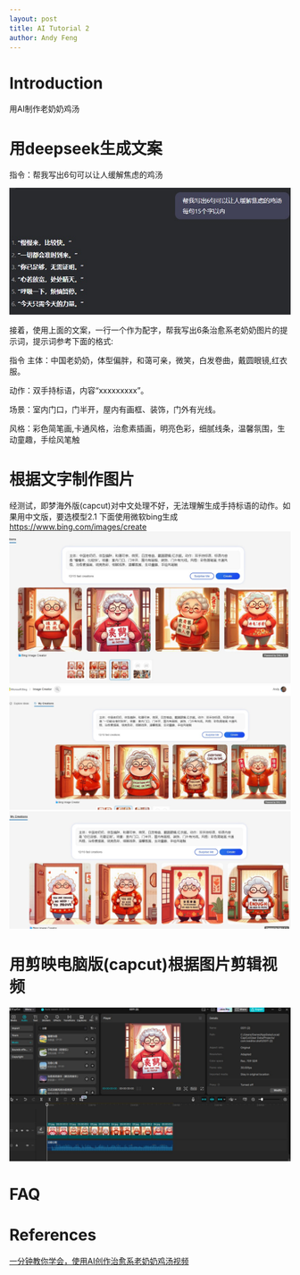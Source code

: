 ```yaml
---
layout: post
title: AI Tutorial 2
author: Andy Feng
---
```

# Introduction
用AI制作老奶奶鸡汤
# 用deepseek生成文案
指令：帮我写出6句可以让人缓解焦虑的鸡汤

![](/images/posts/2025-05-11-ai-23.jpg)

接着，使用上面的文案，一行一个作为配字，帮我写出6条治愈系老奶奶图片的提示词，提示词参考下面的格式:

指令
主体：中国老奶奶，体型偏胖，和蔼可亲，微笑，白发卷曲，戴圆眼镜,红衣服。

动作：双手持标语，内容“xxxxxxxxx”。

场景：室内门口，门半开，屋内有画框、装饰，门外有光线。

风格：彩色简笔画,卡通风格，治愈素插画，明亮色彩，细腻线条，温馨氛围，生动童趣，手绘风笔触

# 根据文字制作图片
经测试，即梦海外版(capcut)对中文处理不好，无法理解生成手持标语的动作。如果用中文版，要选模型2.1
下面使用微软bing生成 https://www.bing.com/images/create
![](/images/posts/2025-05-11-ai-26.jpg)
![](/images/posts/2025-05-11-ai-27.jpg)
![](/images/posts/2025-05-11-ai-28.jpg)
# 用剪映电脑版(capcut)根据图片剪辑视频
![](/images/posts/2025-05-11-ai-29.jpg)
# FAQ

# References 
[一分钟教你学会，使用AI创作治愈系老奶奶鸡汤视频](https://www.youtube.com/watch?v=LmIYsGUVV-8)
